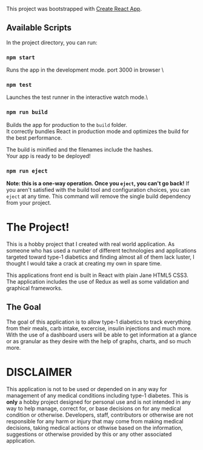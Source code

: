 

This project was bootstrapped with [Create React App](https://github.com/facebook/create-react-app).

## Available Scripts

In the project directory, you can run:

### `npm start`
Runs the app in the development mode. port 3000 in browser \

### `npm test`
Launches the test runner in the interactive watch mode.\
### `npm run build`

Builds the app for production to the `build` folder.\
It correctly bundles React in production mode and optimizes the build for the best performance.

The build is minified and the filenames include the hashes.\
Your app is ready to be deployed!
### `npm run eject`
**Note: this is a one-way operation. Once you `eject`, you can't go back!**
If you aren't satisfied with the build tool and configuration choices, you can `eject` at any time. This command will remove the single build dependency from your project.

# The Project!

This is a hobby project that I created with real world application. As someone who has used a number of different technologies and applications targeted toward type-1 diabetics and finding almost all of them lack luster, I thought I would take a crack at creating my own in spare time.

This applications front end is built in React with plain Jane HTML5 CSS3. The application includes the use of Redux as well as some validation and graphical frameworks.

## The Goal

The goal of this application is to allow type-1 diabetics to track everything from their meals, carb intake, excercise, insulin injections and much more. With the use of a dashboard users will be able to get information at a glance or as granular as they desire with the help of graphs, charts, and so much more.

# **DISCLAIMER**
This application is not to be used or depended on in any way for management of any medical conditions including type-1 diabetes. This is **only** a hobby project designed for personal use and is not intended in any way to help manage, correct for, or base decisions on for any medical condition or otherwise. Developers, staff, contributors or otherwise are not responsible for any harm or injury that may come from making medical decisions, taking medical actions or othwise based on the information, suggestions or otherwise provided by this or any other associated application. 